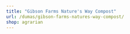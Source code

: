 ```yaml
---
title: "Gibson Farms Nature's Way Compost"
url: /dumas/gibson-farms-natures-way-compost/
shop: agrarian
---
```

